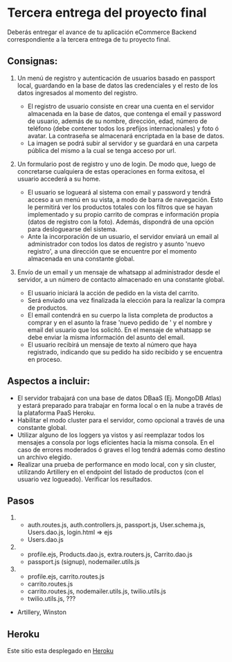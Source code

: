 # Tercera entrega del proyecto final

Deberás entregar el avance de tu aplicación eCommerce Backend correspondiente a la tercera entrega de tu proyecto final.

## Consignas:

1. Un menú de registro y autenticación de usuarios basado en passport local, guardando en la base de datos las credenciales y el resto de los datos ingresados al momento del registro.

   - El registro de usuario consiste en crear una cuenta en el servidor almacenada en la base de datos, que contenga el email y password de usuario, además de su nombre, dirección, edad, número de teléfono (debe contener todos los prefijos internacionales) y foto ó avatar. La contraseña se almacenará encriptada en la base de datos.
   - La imagen se podrá subir al servidor y se guardará en una carpeta pública del mismo a la cual se tenga acceso por url.

2. Un formulario post de registro y uno de login. De modo que, luego de concretarse cualquiera de estas operaciones en forma exitosa, el usuario accederá a su home.

   - El usuario se logueará al sistema con email y password y tendrá acceso a un menú en su vista, a modo de barra de navegación. Esto le permitirá ver los productos totales con los filtros que se hayan implementado y su propio carrito de compras e información propia (datos de registro con la foto). Además, dispondrá de una opción para desloguearse del sistema.
   - Ante la incorporación de un usuario, el servidor enviará un email al administrador con todos los datos de registro y asunto 'nuevo registro', a una dirección que se encuentre por el momento almacenada en una constante global.

3. Envío de un email y un mensaje de whatsapp al administrador desde el servidor, a un número de contacto almacenado en una constante global.

   - El usuario iniciará la acción de pedido en la vista del carrito.
   - Será enviado una vez finalizada la elección para la realizar la compra de productos.
   - El email contendrá en su cuerpo la lista completa de productos a comprar y en el asunto la frase 'nuevo pedido de ' y el nombre y email del usuario que los solicitó. En el mensaje de whatsapp se debe enviar la misma información del asunto del email.
   - El usuario recibirá un mensaje de texto al número que haya registrado, indicando que su pedido ha sido recibido y se encuentra en proceso.

## Aspectos a incluir:

- El servidor trabajará con una base de datos DBaaS (Ej. MongoDB Atlas) y estará preparado para trabajar en forma local o en la nube a través de la plataforma PaaS Heroku.
- Habilitar el modo cluster para el servidor, como opcional a través de una constante global.
- Utilizar alguno de los loggers ya vistos y así reemplazar todos los mensajes a consola por logs eficientes hacia la misma consola. En el caso de errores moderados ó graves el log tendrá además como destino un archivo elegido.
- Realizar una prueba de performance en modo local, con y sin cluster, utilizando Artillery en el endpoint del listado de productos (con el usuario vez logueado). Verificar los resultados.

## Pasos

1. - auth.routes.js, auth.controllers.js, passport.js, User.schema.js, Users.dao.js, login.html => ejs
   - Users.dao.js

2. - profile.ejs, Products.dao.js, extra.routers.js, Carrito.dao.js
   - passport.js (signup), nodemailer.utils.js

3. - profile.ejs, carrito.routes.js
   - carrito.routes.js
   - carrito.routes.js, nodemailer.utils.js, twilio.utils.js
   - twilio.utils.js, ???

- Artillery, Winston

## Heroku

Este sitio esta desplegado en [Heroku](https://coder-proyecto.herokuapp.com/)